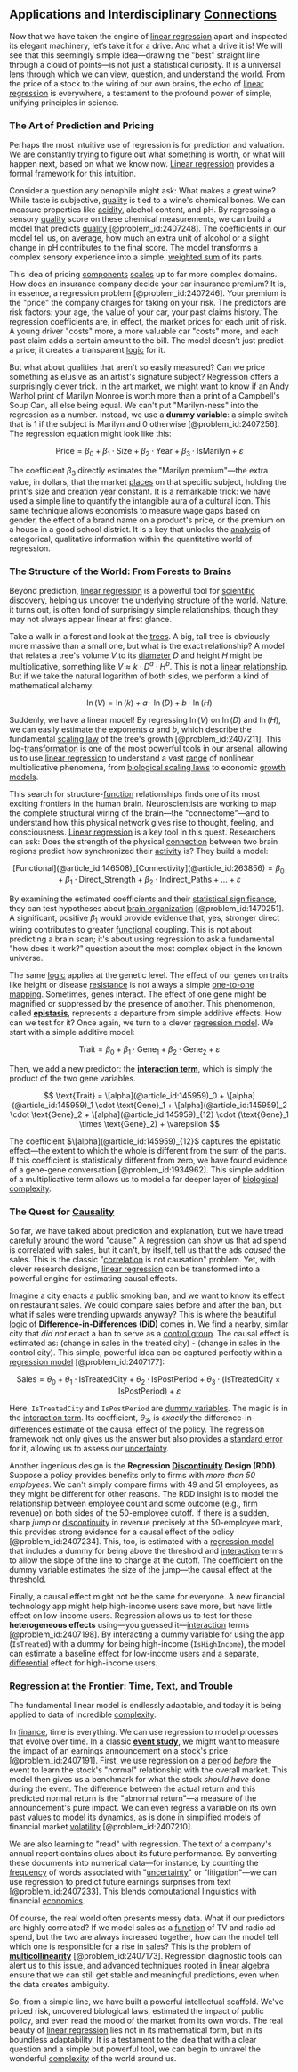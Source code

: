 ## Applications and Interdisciplinary [Connections](@article_id:193345)

Now that we have taken the engine of [linear regression](@article_id:141824) apart and inspected its elegant machinery, let’s take it for a drive. And what a drive it is! We will see that this seemingly simple idea—drawing the "best" straight line through a cloud of points—is not just a statistical curiosity. It is a universal lens through which we can view, question, and understand the world. From the price of a stock to the wiring of our own brains, the echo of [linear regression](@article_id:141824) is everywhere, a testament to the profound power of simple, unifying principles in science.

### The Art of Prediction and Pricing

Perhaps the most intuitive use of regression is for prediction and valuation. We are constantly trying to figure out what something is worth, or what will happen next, based on what we know now. [Linear regression](@article_id:141824) provides a formal framework for this intuition.

Consider a question any oenophile might ask: What makes a great wine? While taste is subjective, [quality](@article_id:138232) is tied to a wine's chemical bones. We can measure properties like [acidity](@article_id:137114), alcohol content, and pH. By regressing a sensory [quality](@article_id:138232) score on these chemical measurements, we can build a model that predicts [quality](@article_id:138232) [@problem_id:2407248]. The coefficients in our model tell us, on average, how much an extra unit of alcohol or a slight change in pH contributes to the final score. The model transforms a complex sensory experience into a simple, [weighted sum](@article_id:159475) of its parts.

This idea of pricing [components](@article_id:152417) [scales](@article_id:170403) up to far more complex domains. How does an insurance company decide your car insurance premium? It is, in essence, a regression problem [@problem_id:2407246]. Your premium is the "price" the company charges for taking on your risk. The predictors are risk factors: your age, the value of your car, your past claims history. The regression coefficients are, in effect, the market prices for each unit of risk. A young driver "costs" more, a more valuable car "costs" more, and each past claim adds a certain amount to the bill. The model doesn't just predict a price; it creates a transparent [logic](@article_id:266330) for it.

But what about qualities that aren't so easily measured? Can we price something as elusive as an artist's signature subject? Regression offers a surprisingly clever trick. In the art market, we might want to know if an Andy Warhol print of Marilyn Monroe is worth more than a print of a Campbell's Soup Can, all else being equal. We can't put "Marilyn-ness" into the regression as a number. Instead, we use a **dummy variable**: a simple switch that is $1$ if the subject is Marilyn and $0$ otherwise [@problem_id:2407256]. The regression equation might look like this:

$$ \text{Price} = \beta_0 + \beta_1 \cdot \text{Size} + \beta_2 \cdot \text{Year} + \beta_3 \cdot \text{IsMarilyn} + \varepsilon $$

The coefficient $\beta_3$ directly estimates the "Marilyn premium"—the extra value, in dollars, that the market [places](@article_id:187379) on that specific subject, holding the print's size and creation year constant. It is a remarkable trick: we have used a simple line to quantify the intangible aura of a cultural icon. This same technique allows economists to measure wage gaps based on gender, the effect of a brand name on a product's price, or the premium on a house in a good school district. It is a key that unlocks the [analysis](@article_id:157812) of categorical, qualitative information within the quantitative world of regression.

### The Structure of the World: From Forests to Brains

Beyond prediction, [linear regression](@article_id:141824) is a powerful tool for [scientific discovery](@article_id:138067), helping us uncover the underlying structure of the world. Nature, it turns out, is often fond of surprisingly simple relationships, though they may not always appear linear at first glance.

Take a walk in a forest and look at the [trees](@article_id:262813). A big, tall tree is obviously more massive than a small one, but what is the exact relationship? A model that relates a tree's volume $V$ to its [diameter](@article_id:189370) $D$ and height $H$ might be multiplicative, something like $V \approx k \cdot D^a \cdot H^b$. This is not a [linear relationship](@article_id:267386). But if we take the natural logarithm of both sides, we perform a kind of mathematical alchemy:

$$ \ln(V) = \ln(k) + a \cdot \ln(D) + b \cdot \ln(H) $$

Suddenly, we have a linear model! By regressing $\ln(V)$ on $\ln(D)$ and $\ln(H)$, we can easily estimate the exponents $a$ and $b$, which describe the fundamental [scaling law](@article_id:265692) of the tree's growth [@problem_id:2407211]. This log-[transformation](@article_id:139638) is one of the most powerful tools in our arsenal, allowing us to use [linear regression](@article_id:141824) to understand a vast [range](@article_id:154892) of nonlinear, multiplicative phenomena, from [biological scaling laws](@article_id:270166) to economic [growth models](@article_id:184176).

This search for structure-[function](@article_id:141001) relationships finds one of its most exciting frontiers in the human brain. Neuroscientists are working to map the complete structural wiring of the brain—the "connectome"—and to understand how this physical network gives rise to thought, feeling, and consciousness. [Linear regression](@article_id:141824) is a key tool in this quest. Researchers can ask: Does the strength of the physical [connection](@article_id:157984) between two brain regions predict how synchronized their [activity](@article_id:149888) is? They build a model:

$$ \text{[Functional](@article_id:146508)\_[Connectivity](@article_id:263856)} = \beta_0 + \beta_1 \cdot \text{Direct\_Strength} + \beta_2 \cdot \text{Indirect\_Paths} + \dots + \varepsilon $$

By examining the estimated coefficients and their [statistical significance](@article_id:147060), they can test hypotheses about [brain organization](@article_id:153604) [@problem_id:1470251]. A significant, positive $\beta_1$ would provide evidence that, yes, stronger direct wiring contributes to greater [functional](@article_id:146508) coupling. This is not about predicting a brain scan; it's about using regression to ask a fundamental "how does it work?" question about the most complex object in the known universe.

The same [logic](@article_id:266330) applies at the genetic level. The effect of our genes on traits like height or disease [resistance](@article_id:163330) is not always a simple [one-to-one mapping](@article_id:183298). Sometimes, genes interact. The effect of one gene might be magnified or suppressed by the presence of another. This phenomenon, called **[epistasis](@article_id:136080)**, represents a departure from simple additive effects. How can we test for it? Once again, we turn to a clever [regression model](@article_id:162892). We start with a simple additive model:

$$ \text{Trait} = \beta_0 + \beta_1 \cdot \text{Gene}_1 + \beta_2 \cdot \text{Gene}_2 + \varepsilon $$

Then, we add a new predictor: the **[interaction term](@article_id:165786)**, which is simply the product of the two gene variables.

$$ \text{Trait} = \[alpha](@article_id:145959)_0 + \[alpha](@article_id:145959)_1 \cdot \text{Gene}_1 + \[alpha](@article_id:145959)_2 \cdot \text{Gene}_2 + \[alpha](@article_id:145959)_{12} \cdot (\text{Gene}_1 \times \text{Gene}_2) + \varepsilon $$

The coefficient $\[alpha](@article_id:145959)_{12}$ captures the epistatic effect—the extent to which the whole is different from the sum of the parts. If this coefficient is statistically different from zero, we have found evidence of a gene-gene conversation [@problem_id:1934962]. This simple addition of a multiplicative term allows us to model a far deeper layer of [biological complexity](@article_id:260590).

### The Quest for [Causality](@article_id:148003)

So far, we have talked about prediction and explanation, but we have tread carefully around the word "cause." A regression can show us that ad spend is correlated with sales, but it can't, by itself, tell us that the ads *caused* the sales. This is the classic "[correlation](@article_id:265479) is not causation" problem. Yet, with clever research designs, [linear regression](@article_id:141824) can be transformed into a powerful engine for estimating causal effects.

Imagine a city enacts a public smoking ban, and we want to know its effect on restaurant sales. We could compare sales before and after the ban, but what if sales were trending upwards anyway? This is where the beautiful [logic](@article_id:266330) of **Difference-in-Differences (DiD)** comes in. We find a nearby, similar city that *did not* enact a ban to serve as a [control group](@article_id:188105). The causal effect is estimated as: (change in sales in the treated city) - (change in sales in the control city). This simple, powerful idea can be captured perfectly within a [regression model](@article_id:162892) [@problem_id:2407177]:

$$ \text{Sales} = \theta_0 + \theta_1 \cdot \text{IsTreatedCity} + \theta_2 \cdot \text{IsPostPeriod} + \theta_3 \cdot (\text{IsTreatedCity} \times \text{IsPostPeriod}) + \varepsilon $$

Here, `IsTreatedCity` and `IsPostPeriod` are [dummy variables](@article_id:138406). The magic is in the [interaction term](@article_id:165786). Its coefficient, $\theta_3$, is *exactly* the difference-in-differences estimate of the causal effect of the policy. The regression framework not only gives us the answer but also provides a [standard error](@article_id:139631) for it, allowing us to assess our [uncertainty](@article_id:275351).

Another ingenious design is the **Regression [Discontinuity](@article_id:143614) Design (RDD)**. Suppose a policy provides benefits only to firms with *more than 50 employees*. We can't simply compare firms with 49 and 51 employees, as they might be different for other reasons. The RDD insight is to model the relationship between employee count and some outcome (e.g., firm revenue) on both sides of the 50-employee cutoff. If there is a sudden, sharp *jump* or [discontinuity](@article_id:143614) in revenue precisely at the 50-employee mark, this provides strong evidence for a causal effect of the policy [@problem_id:2407234]. This, too, is estimated with a [regression model](@article_id:162892) that includes a dummy for being above the threshold and [interaction](@article_id:275086) terms to allow the slope of the line to change at the cutoff. The coefficient on the dummy variable estimates the size of the jump—the causal effect at the threshold.

Finally, a causal effect might not be the same for everyone. A new financial technology app might help high-income users save more, but have little effect on low-income users. Regression allows us to test for these **heterogeneous effects** using—you guessed it—[interaction](@article_id:275086) terms [@problem_id:2407198]. By interacting a dummy variable for using the app (`IsTreated`) with a dummy for being high-income (`IsHighIncome`), the model can estimate a baseline effect for low-income users and a separate, [differential](@article_id:260700) effect for high-income users.

### Regression at the Frontier: Time, Text, and Trouble

The fundamental linear model is endlessly adaptable, and today it is being applied to data of incredible [complexity](@article_id:265609).

In [finance](@article_id:144433), time is everything. We can use regression to model processes that evolve over time. In a classic **[event study](@article_id:137184)**, we might want to measure the impact of an earnings announcement on a stock's price [@problem_id:2407191]. First, we use regression on a [period](@article_id:169165) *before* the event to learn the stock's "normal" relationship with the overall market. This model then gives us a benchmark for what the stock *should have* done during the event. The difference between the actual return and this predicted normal return is the "abnormal return"—a measure of the announcement's pure impact. We can even regress a variable on its own past values to model its [dynamics](@article_id:163910), as is done in simplified models of financial market [volatility](@article_id:266358) [@problem_id:2407210].

We are also learning to "read" with regression. The text of a company's annual report contains clues about its future performance. By converting these documents into numerical data—for instance, by counting the [frequency](@article_id:264036) of words associated with "[uncertainty](@article_id:275351)" or "litigation"—we can use regression to predict future earnings surprises from text [@problem_id:2407233]. This blends computational linguistics with financial [economics](@article_id:271560).

Of course, the real world often presents messy data. What if our predictors are highly correlated? If we model sales as a [function](@article_id:141001) of TV and radio ad spend, but the two are always increased together, how can the model tell which one is responsible for a rise in sales? This is the problem of **[multicollinearity](@article_id:141103)** [@problem_id:2407173]. Regression diagnostic tools can alert us to this issue, and advanced techniques rooted in [linear algebra](@article_id:145246) ensure that we can still get stable and meaningful predictions, even when the data creates ambiguity.

So, from a simple line, we have built a powerful intellectual scaffold. We've priced risk, uncovered biological laws, estimated the impact of public policy, and even read the mood of the market from its own words. The real beauty of [linear regression](@article_id:141824) lies not in its mathematical form, but in its boundless adaptability. It is a testament to the idea that with a clear question and a simple but powerful tool, we can begin to unravel the wonderful [complexity](@article_id:265609) of the world around us.